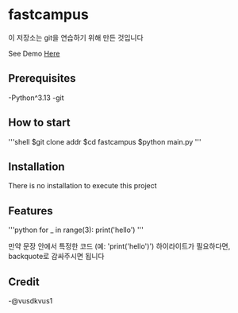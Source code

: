 # fastcampus

이 저장소는 git을 연습하기 위해 만든 것입니다

See Demo [Here](https://www.google.com)

## Prerequisites

-Python^3.13
-git

## How to start

'''shell
$git clone addr
$cd fastcampus
$python main.py
'''

## Installation

There is no installation to execute this project

## Features

'''python
for _ in range(3):
    print('hello')
'''

만약 문장 안에서 특정한 코드 (예: 'print('hello')') 하이라이트가 필요하다면, backquote로 감싸주시면 됩니다

## Credit

-@vusdkvus1
